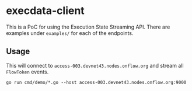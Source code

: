 # execdata-client

This is a PoC for using the Execution State Streaming API. There are examples under `examples/` for each of the endpoints.

## Usage

This will connect to `access-003.devnet43.nodes.onflow.org` and stream all `FlowToken` events.
```
go run cmd/demo/*.go --host access-003.devnet43.nodes.onflow.org:9000
```